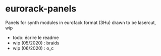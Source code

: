 # eurorack-panels
Panels for synth modules in eurofack format (3Hu) drawn to be lasercut, wip

- todo: écrire le readme
- wip (05/2020) : braids 
- wip (06/2020) : o_c

